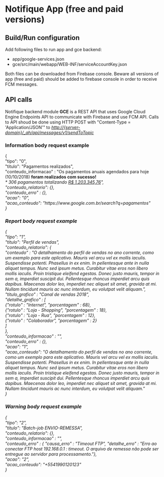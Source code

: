 <h1>Notifique App (free and paid versions)</h1>
<h2>Build/Run configuration</h2>
Add following files to run app and gce backend:
<ul>
    <li>app/google-services.json</li>
    <li>gce/src/main/webapp/WEB-INF/serviceAccountKey.json</li>
</ul>
Both files can be downloaded from Firebase console.
Beware all versions of app (free and paid) should be added to firebase console in order to receive FCM messages.
<h2>API calls</h2>
Notifique backend module <b>GCE</b> is a REST API that uses Google Cloud Engine Endpoints API to communicate with Firebase and use FCM API.
Calls to API shoud be done using HTTP POST with "Content-Type = 'Application/JSON'" to <u><i>http://{server-domain}/_ah/api/messages/v1/sendToTopic</i></u>
<h3>Information body request example</h3>
{<br>
     "tipo": "0",<br>
     "titulo": "Pagamentos realizados",<br>
 	"conteudo_informacao" : "Os pagamentos anuais agendados para hoje (10/10/2018) <b>foram realizados com sucesso!</b><br><i>* 306 pagamentos totalizando <u>R$ 1.203.345,76</u><i>",<br>
     "conteudo_relatorio": {},<br>
     "conteudo_erro" : {},<br>
     "acao": "0",<br>
     "acao_conteudo": "https://www.google.com.br/search?q=pagamentos"<br>
 }
<h3>Report body request example</h3>
{<br>
     "tipo": "1",<br>
     "titulo": "Perfil de vendas",<br>
     "conteudo_relatorio": {<br>
     	"conteudo" : "O detalhamento do perfil de vendas no ano corrente, como um exemplo para este aplicativo. Mauris vel arcu vel ex mollis iaculis. Suspendisse potenti. Phasellus in ex enim. In pellentesque ante in nulla aliquet tempus. Nunc sed ipsum metus. Curabitur vitae eros non libero mollis iaculis. Proin tristique eleifend egestas. Donec justo mauris, tempor in sem a, imperdiet suscipit dui. Pellentesque rhoncus imperdiet arcu quis dapibus. Maecenas dolor leo, imperdiet nec aliquet sit amet, gravida at mi. Nullam tincidunt mauris ac nunc interdum, eu volutpat velit aliquam.",<br>
     	"titulo_grafico" : "Canal de vendas 2018",<br>
     	"detalhe_grafico" : [<br>
     		{"rotulo" : "Internet", "porcentagem" : 68},<br>
     		{"rotulo" : "Loja - Shopping", "porcentagem" : 18},<br>
     		{"rotulo" : "Loja - Rua", "porcentagem" : 12},<br>
     		{"rotulo" : "Colaborador", "porcentagem" : 2}<br>
     	]<br>
     },<br>
     "conteudo_informacao" : "",<br>
     "conteudo_erro" : {},<br>
     "acao": "1",<br>
     "acao_conteudo": "O detalhamento do perfil de vendas no ano corrente, como um exemplo para este aplicativo. Mauris vel arcu vel ex mollis iaculis. Suspendisse potenti. Phasellus in ex enim. In pellentesque ante in nulla aliquet tempus. Nunc sed ipsum metus. Curabitur vitae eros non libero mollis iaculis. Proin tristique eleifend egestas. Donec justo mauris, tempor in sem a, imperdiet suscipit dui. Pellentesque rhoncus imperdiet arcu quis dapibus. Maecenas dolor leo, imperdiet nec aliquet sit amet, gravida at mi. Nullam tincidunt mauris ac nunc interdum, eu volutpat velit aliquam."<br>
 }
<h3>Warning body request example</h3>
{<br>
     "tipo": "2",<br>
     "titulo": "Batch-job ENVIO-REMESSA",<br>
     "conteudo_relatorio": {},<br>
     "conteudo_informacao" : "",<br>
     "conteudo_erro" : { "causa_erro" : "Timeout FTP", "detalhe_erro" : "Erro ao conectar FTP host 192.168.0.1 : timeout. O arquivo de remessa não pode ser entregue ao servidor para processamento."},<br>
     "acao": "2",<br>
     "acao_conteudo": "+5541990120123"<br>
 }
 